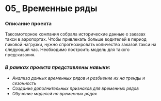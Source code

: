 # 05_ Временные ряды
 
### Описание проекта
Таксомоторное компания собрала исторические данные о заказах такси в аэропортах. Чтобы привлекать больше водителей в период пиковой нагрузки, нужно спрогнозировать количество заказов такси на следующий час. Необходимо построить модель для такого предсказания.


### ***В рамках проекта представлены навыки:***
- *Анализа данных временных рядов и разбиение их на тренды и сезонность*
- *Создание дополнительных признаков для временных рядов* 
- *Обучение моделей на временных рядах*
